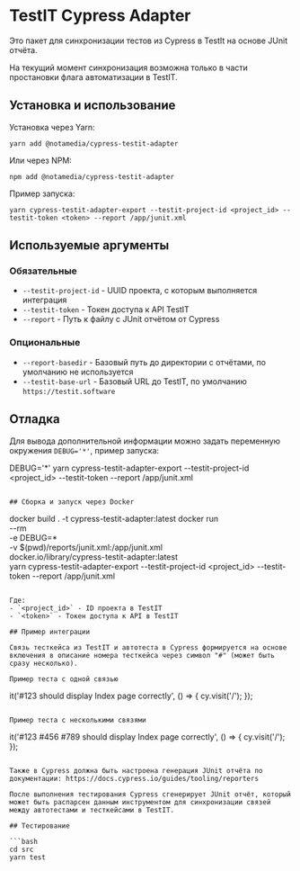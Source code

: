 # TestIT Cypress Adapter

Это пакет для синхронизации тестов из Cypress в TestIt на основе JUnit отчёта.

На текущий момент синхронизация возможна только в части простановки флага автоматизации в TestIT.

## Установка и использование

Установка через Yarn:
```
yarn add @notamedia/cypress-testit-adapter
```

Или через NPM:
```
npm add @notamedia/cypress-testit-adapter
```

Пример запуска:
```
yarn cypress-testit-adapter-export --testit-project-id <project_id> --testit-token <token> --report /app/junit.xml
```

## Используемые аргументы

### Обязательные

- `--testit-project-id` - UUID проекта, с которым выполняется интеграция
- `--testit-token` - Токен доступа к API TestIT
- `--report` - Путь к файлу с JUnit отчётом от Cypress

### Опциональные

- `--report-basedir` - Базовый путь до директории с отчётами, по умолчанию не используется
- `--testit-base-url` - Базовый URL до TestIT, по умолчанию `https://testit.software`

## Отладка

Для вывода дополнительной информации можно задать переменную окружения `DEBUG='*'`, пример запуска:

DEBUG='*' yarn cypress-testit-adapter-export --testit-project-id <project_id> --testit-token <token> --report /app/junit.xml
```

## Сборка и запуск через Docker

```
docker build . -t cypress-testit-adapter:latest
docker run \
  --rm \
  -e DEBUG=* \
  -v $(pwd)/reports/junit.xml:/app/junit.xml \
  docker.io/library/cypress-testit-adapter:latest \
  yarn cypress-testit-adapter-export --testit-project-id <project_id> --testit-token <token> --report /app/junit.xml
```

Где:
- `<project_id>` - ID проекта в TestIT
- `<token>` - Токен доступа к API в TestIT

## Пример интеграции

Связь тесткейса из TestIT и автотеста в Cypress формируется на основе включения в описание номера тесткейса через символ "#" (может быть сразу несколько).

Пример теста с одной связью
```
it('#123 should display Index page correctly', () => {
  cy.visit('/');
});
```

Пример теста с несколькими связями
```
it('#123 #456 #789 should display Index page correctly', () => {
  cy.visit('/');
});
```

Также в Cypress должна быть настроена генерация JUnit отчёта по документации: https://docs.cypress.io/guides/tooling/reporters

После выполнения тестирования Cypress сгенерирует JUnit отчёт, который может быть распарсен данным инструментом для синхронизации связей между автотестами и тесткейсами в TestIT.

## Тестирование

```bash
cd src
yarn test
```
